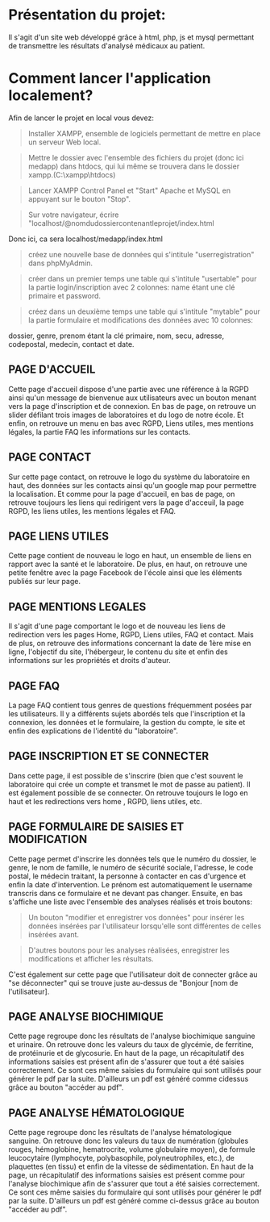 # Présentation du projet:
Il s'agit d'un site web développé grâce à html, php, js et mysql permettant de transmettre les résultats d'analysé médicaux au patient.

# Comment lancer l'application localement?
Afin de lancer le projet en local vous devez:

> Installer XAMPP, ensemble de logiciels permettant de mettre en place un serveur Web local.

> Mettre le dossier avec l'ensemble des fichiers du projet (donc ici medapp) dans htdocs, qui lui même se trouvera dans le dossier xampp.(C:\xampp\htdocs)

> Lancer XAMPP Control Panel et "Start" Apache et MySQL en appuyant sur le bouton "Stop".

> Sur votre navigateur, écrire "localhost/@nomdudossiercontenantleprojet/index.html

Donc ici, ca sera localhost/medapp/index.html

> créez une nouvelle base de données qui s'intitule "userregistration" dans phpMyAdmin.

> créer dans un premier temps une table qui s'intitule "usertable" pour la partie login/inscription avec 2 colonnes: name étant une clé primaire et password.

> créez dans un deuxième temps une table qui s'intitule "mytable" pour la partie formulaire et modifications des données avec 10 colonnes: 

dossier, genre, prenom étant la clé primaire, nom, secu, adresse, codepostal, medecin, contact et date. 

## PAGE D'ACCUEIL
Cette page d'accueil dispose d'une partie avec une référence à la RGPD ainsi qu'un message de bienvenue aux utilisateurs avec un bouton menant vers la page d'inscription et de connexion.
En bas de page, on retrouve un slider défilant trois images de laboratoires et du logo de notre école. Et enfin, on retrouve un menu en bas avec RGPD, Liens utiles, mes mentions légales, la partie FAQ les informations sur les contacts.

## PAGE CONTACT
Sur cette page contact, on retrouve le logo du système du laboratoire en haut, des données sur les contacts ainsi qu'un google map pour permettre la localisation. 
Et comme pour la page d'accueil, en bas de page, on retrouve toujours les liens qui redirigent vers la page d'acceuil, la page RGPD, les liens utiles, les mentions légales et FAQ.

## PAGE LIENS UTILES
Cette page contient de nouveau le logo en haut, un ensemble de liens en rapport avec la santé et le laboratoire.
De plus, en haut, on retrouve une petite fenêtre avec la page Facebook de l'école ainsi que les éléments publiés sur leur page.

## PAGE MENTIONS LEGALES
Il s'agit d'une page comportant le logo et de nouveau les liens de redirection vers les pages Home, RGPD, Liens utiles, FAQ et contact.
Mais de plus, on retrouve des informations concernant la date de 1ère mise en ligne, l'objectif du site, l'hébergeur, le contenu du site et enfin des informations sur les propriétés et droits d'auteur.

## PAGE FAQ
La page FAQ contient tous genres de questions fréquemment posées par les utilisateurs.
Il y a différents sujets abordés tels que l'inscription et la connexion, les données et le formulaire, la gestion du compte, le site et enfin des explications de l'identité du "laboratoire".

## PAGE INSCRIPTION ET SE CONNECTER
Dans cette page, il est possible de s'inscrire (bien que c'est souvent le laboratoire qui crée un compte et transmet le mot de passe au patient).
Il est également possible de se connecter. On retrouve toujours le logo en haut et les redirections vers home , RGPD, liens utiles, etc.

## PAGE FORMULAIRE DE SAISIES ET MODIFICATION
Cette page permet d'inscrire les données tels que le numéro du dossier, le genre, le nom de famille, le numéro de sécurité sociale, l'adresse, le code postal, le médecin traitant, la personne à contacter en cas d'urgence et enfin la date d'intervention. Le prénom est automatiquement le username transcris dans ce formulaire et ne devant pas changer.
Ensuite, en bas s'affiche une liste avec l'ensemble des analyses réalisés et trois boutons:

> Un bouton "modifier et enregistrer vos données" pour insérer les données insérées par l'utilisateur lorsqu'elle sont différentes de celles insérées avant.

> D'autres boutons pour les analyses réalisées, enregistrer les modifications et afficher les résultats.

C'est également sur cette page que l'utilisateur doit de connecter grâce au "se déconnecter" qui se trouve juste au-dessus de "Bonjour [nom de l'utilisateur].

## PAGE ANALYSE BIOCHIMIQUE
Cette page regroupe donc les résultats de l'analyse biochimique sanguine et urinaire.
On retrouve donc les valeurs du taux de glycémie, de ferritine, de protéinurie et de glycosurie.
En haut de la page, un récapitulatif des informations saisies est présent afin de s'assurer que tout a été saisies correctement. Ce sont ces même saisies du formulaire qui sont utilisés pour générer le pdf par la suite. D'ailleurs un pdf est généré comme cidessus grâce au bouton "accéder au pdf".

## PAGE ANALYSE HÉMATOLOGIQUE

Cette page regroupe donc les résultats de l'analyse hématologique sanguine.
On retrouve donc les valeurs du taux de numération (globules rouges, hémoglobine, hematrocrite, volume globulaire moyen), de formule leucocytaire (lymphocyte, polybasophile, polyneutrophiles, etc.), de plaquettes (en tissu) et enfin de la vitesse de sédimentation.
En haut de la page, un récapitulatif des informations saisies est présent comme pour l'analyse biochimique afin de s'assurer que tout a été saisies correctement. Ce sont ces même saisies du formulaire qui sont utilisés pour générer le pdf par la suite. D'ailleurs un pdf est généré comme ci-dessus grâce au bouton "accéder au pdf".
